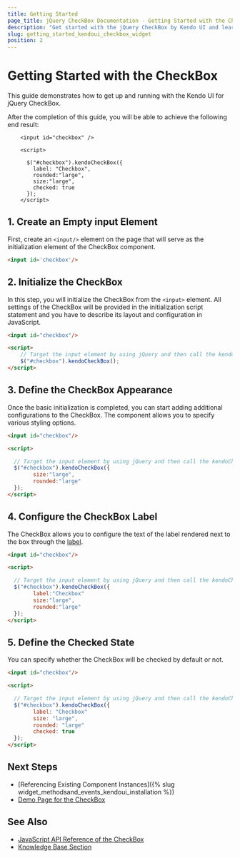 ```yaml
---
title: Getting Started
page_title: jQuery CheckBox Documentation - Getting Started with the CheckBox
description: "Get started with the jQuery CheckBox by Kendo UI and learn how to create, initialize, and enable the component."
slug: getting_started_kendoui_checkbox_widget
position: 2
---
```


# Getting Started with the CheckBox

This guide demonstrates how to get up and running with the Kendo UI for jQuery CheckBox.

After the completion of this guide, you will be able to achieve the following end result:

```dojo
    <input id="checkbox" />

    <script>

      $("#checkbox").kendoCheckBox({ 
        label: "Checkbox",
        rounded:"large",
        size:"large",
        checked: true
      });
    </script>
```

## 1. Create an Empty input Element

First, create an `<input/>` element on the page that will serve as the initialization element of the CheckBox component.

```html
<input id='checkbox'/>
```

## 2. Initialize the CheckBox

In this step, you will initialize the CheckBox from the `<input>` element. All settings of the CheckBox will be provided in the initialization script statement and you have to describe its layout and configuration in JavaScript.

```html
<input id="checkbox"/>

<script>
    // Target the input element by using jQuery and then call the kendoCheckBox() method.
    $("#checkbox").kendoCheckBox();
</script>
```

## 3. Define the CheckBox Appearance

Once the basic initialization is completed, you can start adding additional configurations to the CheckBox. The component allows you to specify various styling options.

```html
<input id="checkbox"/>

<script>

  // Target the input element by using jQuery and then call the kendoCheckBox() method.
  $("#checkbox").kendoCheckBox({
        size:"large",
        rounded:"large"
  });
</script>
```

## 4. Configure the CheckBox Label

The CheckBox allows you to configure the text of the label rendered next to the box through the [label](/api/javascript/ui/checkbox/configuration/label).

```html
<input id="checkbox"/>

<script>

  // Target the input element by using jQuery and then call the kendoCheckBox() method.
  $("#checkbox").kendoCheckBox({
        label:"Checkbox"
        size:"large",
        rounded:"large"
  });
</script>
```

## 5. Define the Checked State

You can specify whether the CheckBox will be checked by default or not.

```html
<input id="checkbox"/>

<script>

  // Target the input element by using jQuery and then call the kendoCheckBox() method.
  $("#checkbox").kendoCheckBox({
        label: "Checkbox"
        size: "large",
        rounded: "large"
        checked: true
  });
</script>
```

## Next Steps

* [Referencing Existing Component Instances]({% slug widget_methodsand_events_kendoui_installation %})
* [Demo Page for the CheckBox](https://demos.telerik.com/kendo-ui/checkbox/index)

## See Also

* [JavaScript API Reference of the CheckBox](/api/javascript/ui/checkbox)
* [Knowledge Base Section](/knowledge-base)

<script>
  window.onload = function() {
    document.getElementsByClassName("btn-run")[0].click();
  }
</script>
